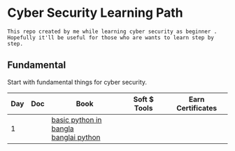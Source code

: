 # Cyber Security Learning Path
`This repo created by me while learning cyber security as beginner . Hopefully it'll be useful for those who are wants to learn step by step.`

## Fundamental 
Start with fundamental things for cyber security.

| Day | Doc | Book | Soft $ Tools | Earn Certificates |
| --- | --- | --- | --- | --- |  
| 1 |    | [basic python in bangla](http://pybook.subeen.com/) <br/>  [banglai python ](https://python.howtocode.dev/)| | |
